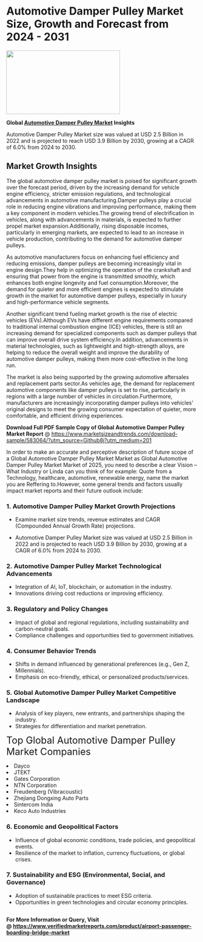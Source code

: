 <H1>Automotive Damper Pulley Market Size, Growth and Forecast from 2024 - 2031</H1><img class="aligncenter size-medium wp-image-584254" src="https://thirdeyenews.in/wp-content/uploads/2024/09/Global-Market-Research-300x168.jpeg" alt="" width="300" height="168" /><p><strong>Global&nbsp;<a href="https://www.marketsizeandtrends.com/download-sample/583064/?utm_source=Github8j?utm_medium=201">Automotive Damper Pulley Market</a> Insights</strong></p><p>Automotive Damper Pulley Market size was valued at USD 2.5 Billion in 2022 and is projected to reach USD 3.9 Billion by 2030, growing at a CAGR of 6.0% from 2024 to 2030.</p><p><h2>Market Growth Insights</h2> <p>The global automotive damper pulley market is poised for significant growth over the forecast period, driven by the increasing demand for vehicle engine efficiency, stricter emission regulations, and technological advancements in automotive manufacturing.Damper pulleys play a crucial role in reducing engine vibrations and improving performance, making them a key component in modern vehicles.The growing trend of electrification in vehicles, along with advancements in materials, is expected to further propel market expansion.Additionally, rising disposable incomes, particularly in emerging markets, are expected to lead to an increase in vehicle production, contributing to the demand for automotive damper pulleys.</p> <p>As automotive manufacturers focus on enhancing fuel efficiency and reducing emissions, damper pulleys are becoming increasingly vital in engine design.They help in optimizing the operation of the crankshaft and ensuring that power from the engine is transmitted smoothly, which enhances both engine longevity and fuel consumption.Moreover, the demand for quieter and more efficient engines is expected to stimulate growth in the market for automotive damper pulleys, especially in luxury and high-performance vehicle segments.</p> <p>Another significant trend fueling market growth is the rise of electric vehicles (EVs).Although EVs have different engine requirements compared to traditional internal combustion engine (ICE) vehicles, there is still an increasing demand for specialized components such as damper pulleys that can improve overall drive system efficiency.In addition, advancements in material technologies, such as lightweight and high-strength alloys, are helping to reduce the overall weight and improve the durability of automotive damper pulleys, making them more cost-effective in the long run.</p> <p>The market is also being supported by the growing automotive aftersales and replacement parts sector.As vehicles age, the demand for replacement automotive components like damper pulleys is set to rise, particularly in regions with a large number of vehicles in circulation.Furthermore, manufacturers are increasingly incorporating damper pulleys into vehicles’ original designs to meet the growing consumer expectation of quieter, more comfortable, and efficient driving experiences.</p> <p><span class=""><strong>Download Full PDF Sample Copy of Global Automotive Damper Pulley Market Report</strong> @ <a href="https://www.marketsizeandtrends.com/download-sample/583064/?utm_source=Github8j?utm_medium=201" target="_blank">https://www.marketsizeandtrends.com/download-sample/583064/?utm_source=Github8j?utm_medium=201</a></span></p><p>In order to make an accurate and perceptive description of future scope of a Global&nbsp;Automotive Damper Pulley Market Market as Global&nbsp;Automotive Damper Pulley Market Market of 2025, you need to describe a clear Vision &ndash; What Industry or Linda can you think of for example: Quote from a Technology, healthcare, automotive, renewable energy, name the market you are Reffering to.However, some general trends and factors usually impact market reports and their future outlook include:</p><h3>1.&nbsp;<strong>Automotive Damper Pulley Market Growth Projections</strong></h3><ul><li>Examine market size trends, revenue estimates and CAGR (Compounded Annual Growth Rate) projections.</li><li><p>Automotive Damper Pulley Market size was valued at USD 2.5 Billion in 2022 and is projected to reach USD 3.9 Billion by 2030, growing at a CAGR of 6.0% from 2024 to 2030.</p></li></ul><h3>2.&nbsp;<strong>Automotive Damper Pulley Market Technological Advancements</strong></h3><ul><li>Integration of AI, IoT, blockchain, or automation in the industry.</li><li>Innovations driving cost reductions or improving efficiency.</li></ul><h3>3.&nbsp;<strong>Regulatory and Policy Changes</strong></h3><ul><li>Impact of global and regional regulations, including sustainability and carbon-neutral goals.</li><li>Compliance challenges and opportunities tied to government initiatives.</li></ul><h3>4.&nbsp;<strong>Consumer Behavior Trends</strong></h3><ul><li>Shifts in demand influenced by generational preferences (e.g., Gen Z, Millennials).</li><li>Emphasis on eco-friendly, ethical, or personalized products/services.</li></ul><h3>5.&nbsp;<strong>Global Automotive Damper Pulley Market Competitive Landscape</strong></h3><ul><li>Analysis of key players, new entrants, and partnerships shaping the industry.</li><li>Strategies for differentiation and market penetration.</li></ul><p data-pm-slice="1 1 []"><span style="color: inherit; font-family: inherit; font-size: 25px;">Top Global Automotive Damper Pulley Market Companies</span></p><div class="" data-test-id=""><p><li>Dayco</li><li> JTEKT</li><li> Gates Corporation</li><li> NTN Corporation</li><li> Freudenberg (Vibracoustic)</li><li> Zhejiang Dongxing Auto Parts</li><li> Sintercom India</li><li> Keco Auto Industries</li></p></div><h3>6.&nbsp;<strong>Economic and Geopolitical Factors</strong></h3><ul><li>Influence of global economic conditions, trade policies, and geopolitical events.</li><li>Resilience of the market to inflation, currency fluctuations, or global crises.</li></ul><h3>7.&nbsp;<strong>Sustainability and ESG (Environmental, Social, and Governance)</strong></h3><ul><li>Adoption of sustainable practices to meet ESG criteria.</li><li>Opportunities in green technologies and circular economy principles.</li></ul><h2><strong style="font-size: 14px;">For More Information or Query, Visit @&nbsp;</strong><a style="background-color: #ffffff; font-size: 14px;" href="https://www.marketsizeandtrends.com/report/automotive-damper-pulley-market/" target="_blank">https://www.verifiedmarketreports.com/product/airport-passenger-boarding-bridge-market</a></h2>